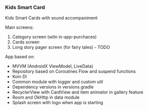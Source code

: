 ### Kids Smart Card

Kids Smart Cards with sound accompaniment

Main screens:
1. Category screen (witn in-app-purchaces)
2. Cards screen
3. Long story pager screen (for fairy tales) - TODO

App based on:

- MVVM (AndroidX ViewModel, LiveData)
- Repository based on Coroutines Flow and suspend functions
- Koin DI
- Common module with logger and custom util
- Dependency versions in versions.gradle
- RecyclerView with CardView and item animator in gallery feature
- Room and OkHttp in data module
- Splash screen with logo when app is starting

